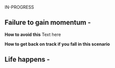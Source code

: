 IN-PROGRESS

## Failure to gain momentum -  

**How to avoid this**
Text here

**How to get back on track if you fall in this scenario**

## Life happens - 

